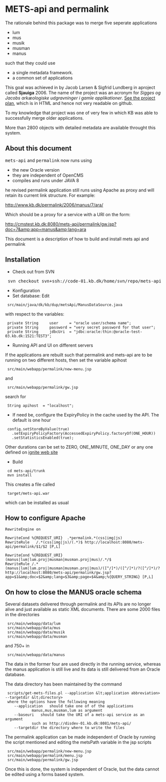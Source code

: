 
# METS-api and permalink

The rationale behind this package was to merge five seperate applications

* lum
* mus
* musik
* musman
* manus

such that they could use

* a single metadata framework.
* a common set of applications

This goal was achieved in by Jacob Larsen &amp; Sigfrid Lundberg in
aproject called <strong>Sjauiga</strong> 2006. The name of the project
was an acronym for <em>Sigges og Jacobs arkæologiske udgravninger i
gamle applikationer</em>. [See the project
plan](https://github.com/kb-dk/data-migration-2014/tree/master/sjauiga),
which is in HTML and hence not very readable on github.

To my knowledge that project was one of very few in which  KB was able to successfully merge older applications.

More than 2800 objects with detailed metadata are available throught this system.

## About this document

<kbd>mets-api</kbd> and <kbd>permalink</kbd> now runs using

* the new Oracle version
* they are independent of OpenCMS
* compiles and runs under JAVA 8
    </ul>
    
he revised permalink application still runs using Apache as proxy and will retain its current link structure. For example:

http://www.kb.dk/permalink/2006/manus/7/ara/

Which should be a proxy for a service with a URI on the form:

http://cmstest.kb.dk:8080/mets-api/permalink/gw.jsp?doc=7&amp;app=manus&amp;lang=ara

This document is a description of how to build and install mets api and permalink

## Installation


* Check out from SVN
<pre>
 svn checkout svn+ssh://code-01.kb.dk/home/svn/repo/mets-api
</pre>

* Konfiguration
* Set database: Edit 
```
 src/main/java/dk/kb/dup/metsApi/ManusDataSource.java
```
with respect to the variables:

```
 private String     user     = "oracle user/schema name";
 private String     password = "very secret password for that user";
 private String     jdbcUri  = "jdbc:oracle:thin:@oracle-test-03.kb.dk:1521:TEST3";
```

* Running API and UI on different servers

If the applications are rebuilt such that permalink and mets-api are
to be running on two different hosts, then set the variable apihost

```
 src/main/webapp/permalink/new-menu.jsp
```

and

```
 src/main/webapp/permalink/gw.jsp
```

search for

```
 String apihost  = "localhost";
```
*  If need be, configure the ExpiryPolicy in the cache used by the API. The default is one hour

```
 config.setStoreByValue(true)
   .setExpiryPolicyFactory(AccessedExpiryPolicy.factoryOf(ONE_HOUR))
   .setStatisticsEnabled(true);
```

Other durations can be set to ZERO, ONE_MINUTE, ONE_DAY or any one defined on <a href="http://ignite.apache.org/jcache/1.0.0/javadoc/javax/cache/expiry/class-use/Duration.html">ignite web site</a>

* Build 

```
 cd mets-api/trunk
 mvn install
```

This creates a file called

```
 target/mets-api.war
```

which can be installed as usual

## How to configure Apache

```
RewriteEngine on

RewriteCond %{REQUEST_URI}  .*permalink.*(css|img|js)
RewriteRule   /.*(css|img|js)/(.*)$ http://localhost:8080/mets-api/permalink/$1/$2 [P,L]

RewriteCond %{REQUEST_URI} (manus|lum|lum.proj|musman|musman.proj|mus)/.*/$
RewriteRule /.*(manus|lum|lum.proj|musman|musman.proj|mus)/([^/]*)/([^/]*)/?([^/]*)/?  http://localhost:8080/mets-api/permalink/gw.jsp?app=$1&amp;doc=$2&amp;lang=$3&amp;page=$4&amp;%{QUERY_STRING} [P,L]

```

## On how to close the MANUS oracle schema

Several datasets delivered through permalink and its APIs are no
longer alive and just available as static XML documents. There are
some 2000 files in the directories</p>

```
 src/main/webapp/data/lum
 src/main/webapp/data/mus
 src/main/webapp/data/musik
 src/main/webapp/data/musman
```

and 750+ in

```
 src/main/webapp/data/manus  
```

The data in the former four are used directly in the running service,
whereas the manus application is still live and its data is still
delivered from an Oracle database.

The data directory has been maintained by the command

```
 scripts/get-mets-files.pl --application &lt;application abbreviation> --targetdir &lt;directory>
 where the options have the following meaning
	--application	should take one of of the applications 
			manus,mus,musman,lum as argument
	--baseuri	should take the URI of a mets-api service as an argument
			such as http://disdev-01.kb.dk:8081/mets-api/
	--targetdir	the directory where to write the files
```

The permalink application can be made independent of Oracle by running
the script mentioned and editing the metsPath variable in the jsp
scripts

```
 src/main/webapp/permalink/new-menu.jsp
 src/main/webapp/permalink/menu.jsp
 src/main/webapp/permalink/gw.jsp
```

Once this is done, the system is independent of Oracle, but the data
cannot be edited using a forms based system.

